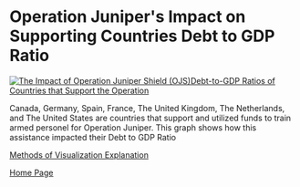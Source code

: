 # Operation Juniper's Impact on Supporting Countries Debt to GDP Ratio

<div class='tableauPlaceholder' id='viz1699892188614' style='position: relative'><noscript><a href='#'><img alt='The Impact of  Operation Juniper Shield  (OJS)Debt-to-GDP Ratios of Countries that Support the Operation ' src='https:&#47;&#47;public.tableau.com&#47;static&#47;images&#47;Th&#47;TheimpactofOJS&#47;Sheet1&#47;1_rss.png' style='border: none' /></a></noscript><object class='tableauViz'  style='display:none;'><param name='host_url' value='https%3A%2F%2Fpublic.tableau.com%2F' /> <param name='embed_code_version' value='3' /> <param name='site_root' value='' /><param name='name' value='TheimpactofOJS&#47;Sheet1' /><param name='tabs' value='no' /><param name='toolbar' value='yes' /><param name='static_image' value='https:&#47;&#47;public.tableau.com&#47;static&#47;images&#47;Th&#47;TheimpactofOJS&#47;Sheet1&#47;1.png' /> <param name='animate_transition' value='yes' /><param name='display_static_image' value='yes' /><param name='display_spinner' value='yes' /><param name='display_overlay' value='yes' /><param name='display_count' value='yes' /><param name='language' value='en-US' /><param name='filter' value='publish=yes' /></object></div>
<script type='text/javascript'>
var divElement = document.getElementById('viz1699892188614');
var vizElement = divElement.getElementsByTagName('object')[0];
vizElement.style.width='100%';vizElement.style.height=(divElement.offsetWidth*0.75)+'px';
var scriptElement = document.createElement('script');
scriptElement.src = 'https://public.tableau.com/javascripts/api/viz_v1.js';
vizElement.parentNode.insertBefore(scriptElement, vizElement);
</script>


Canada, Germany, Spain, France, The United Kingdom, The Netherlands, and The United States are countries that support and utilized funds to train armed personel for Operation Juniper. This graph shows how this assistance impacted their Debt to GDP Ratio 

[Methods of Visualization Explanation](https://haleena426.github.io/Phillips-Haleena-Portfolio/methodofvis.html)

[Home Page](https://haleena426.github.io/Phillips-Haleena-Portfolio/)
